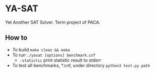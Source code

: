 # YA-SAT
Yet Another SAT Solver. Term project of PACA.

## How to
- To build `make clean && make`  
- To run `./yasat [options] benchmark.cnf`  
    - `-statistic` print statistic result to _stderr_
- To test all benchmarks, *.cnf, under directory `python3 test.py path`
